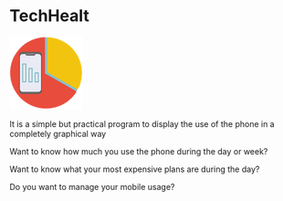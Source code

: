 # TechHealt
![plot](./img/logo.png)




It is a simple but practical program to display the use of the phone in a completely graphical way

Want to know how much you use the phone during the day or week?

Want to know what your most expensive plans are during the day?

Do you want to manage your mobile usage?




